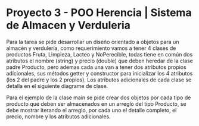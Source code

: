 # Proyecto 3 - POO Herencia | Sistema de Almacen y Verduleria 

Para la tarea se pide desarrollar un diseño orientado a objetos para un almacén y
verdulería, como requerimiento vamos a tener 4 clases de productos Fruta, Limpieza,
Lacteo y NoPerecible, todas tiene en común dos atributos el nombre (string) y precio
(double) que deben heredar de la clase padre Producto, pero ademas cada una van a
tener dos atributos propios adicionales, sus métodos getter y constructor para
inicializar los 4 atributos (los 2 del padre y los 2 propios). Los atributos adicionales de
cada clase se detalla en el siguiente diagrame de clase.

Para el ejemplo de la clase main se pide crear dos objetos por cada tipo de producto
que deben ser almacenados en un arreglo del tipo Producto, se debe mostrar iterando el
arreglo, por cada uno el detalle completo, el precio, nombre y los atributos adicionales.
